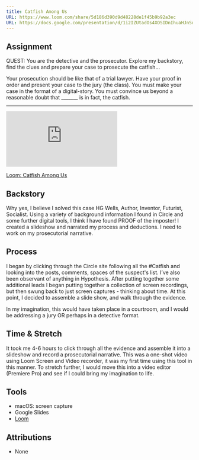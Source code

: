 ```yaml
---
title: Catfish Among Us
URL: https://www.loom.com/share/5d186d390d9d48228de1f45b9b92a3ec
URL: https://docs.google.com/presentation/d/1i2IZUtadOs4XOSIDnIhuaHJnSuTbwnRl5TM3WmLzf6U/edit?usp=sharing
---
```


## Assignment

QUEST: You are the detective and the prosecutor.  Explore my backstory, find the clues and prepare your case to prosecute the catfish...

Your prosecution should be like that of a trial lawyer.  Have your proof in order and present your case to the jury (the class).  You must make your case in the format of a digital-story.  You must convince us beyond a reasonable doubt that _______ is in fact, the catfish.    

***

<div class="aspect-ratio aspect-ratio--16-9">
  <iframe class="aspect-ratio--content" src="https://www.loom.com/embed/5d186d390d9d48228de1f45b9b92a3ec" title="Loom video " frameborder="0" allow="accelerometer; autoplay; clipboard-write; encrypted-media; gyroscope; picture-in-picture" allowfullscreen></iframe>
</div>

[Loom: Catfish Among Us](https://www.loom.com/share/5d186d390d9d48228de1f45b9b92a3ec)

## Backstory

Why yes, I believe I solved this case HG Wells, Author, Inventor, Futurist, Socialist. Using a variety of background information I found in Circle and some further digital tools, I think I have found PROOF of the imposter! I created a slideshow and narrated my process and deductions. I need to work on my prosecutorial narrative.

## Process

I began by clicking through the Circle site following all the #Catfish and looking into the posts, comments, spaces of the suspect's list. I’ve also been observant of anything in Hypothesis. After putting together some additional leads I began putting together a collection of screen recordings, but then swung back to just screen captures - thinking about time. At this point, I decided to assemble a slide show, and walk through the evidence.

In my imagination, this would have taken place in a courtroom, and I would be addressing a jury OR perhaps in a detective format.

## Time & Stretch

It took me 4-6 hours to click through all the evidence and assemble it into a slideshow and record a prosecutorial narrative. This was a one-shot video using Loom Screen and Video recorder, it was my first time using this tool in this manner. To stretch further, I would move this into a video editor (Premiere Pro) and see if I could bring my imagination to life.

## Tools

-   macOS: screen capture
-   Google Slides
-   [Loom](https://www.loom.com)

## Attributions

-   None
